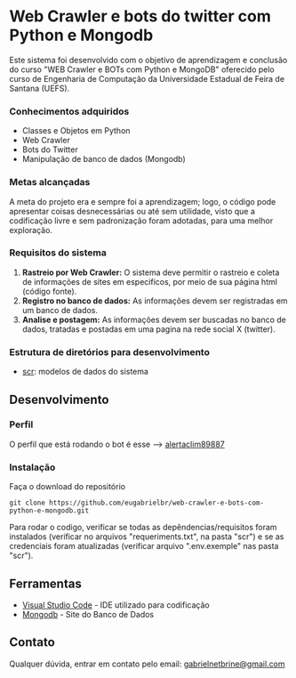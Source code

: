 # Web Crawler e bots do twitter com Python e Mongodb
Este sistema foi desenvolvido com o objetivo de aprendizagem e conclusão do curso "WEB Crawler e BOTs com Python e MongoDB" oferecido pelo curso de Engenharia de Computação da Universidade Estadual de Feira de Santana (UEFS). 

### Conhecimentos adquiridos

- Classes e Objetos em Python
- Web Crawler
- Bots do Twitter
- Manipulação de banco de dados (Mongodb)

### Metas alcançadas

A meta do projeto era e sempre foi a aprendizagem; logo, o código pode apresentar coisas desnecessárias ou até sem utilidade, visto que a codificação livre e sem padronização foram adotadas, para uma melhor exploração.

### Requisitos do sistema
1. **Rastreio por Web Crawler:** O sistema deve permitir o rastreio e coleta de informações de sites em especificos, por meio de sua página html (código fonte).
2. **Registro no banco de dados:** As informações devem ser registradas em um banco de dados.
3. **Analise e postagem:** As informações devem ser buscadas no banco de dados, tratadas e postadas em uma pagina na rede social X (twitter).  

### Estrutura de diretórios para desenvolvimento
- [scr](src): modelos de dados do sistema
  
## Desenvolvimento

### Perfil

O perfil que está rodando o bot é esse --> [alertaclim89887](https://twitter.com/alertaclim89887)

### Instalação

Faça o download do repositório

```
git clone https://github.com/eugabrielbr/web-crawler-e-bots-com-python-e-mongodb.git
```

Para rodar o codigo, verificar se todas as depêndencias/requisitos foram instalados (verificar no arquivos "requeriments.txt", na pasta "scr") e se as credenciais foram atualizadas (verificar arquivo ".env.exemple" nas pasta "scr").

## Ferramentas

* [Visual Studio Code](https://code.visualstudio.com/) - IDE utilizado para codificação
* [Mongodb](https://www.mongodb.com/pt-br) - Site do Banco de Dados

## Contato

Qualquer dúvida, entrar em contato pelo email: gabrielnetbrine@gmail.com


